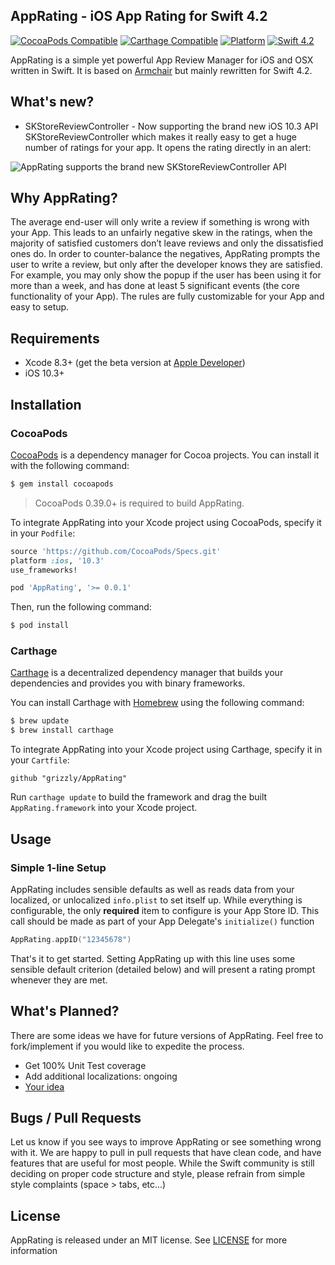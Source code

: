 ## AppRating - iOS App Rating for Swift 4.2

[![CocoaPods Compatible](https://img.shields.io/cocoapods/v/AppRating.svg)](https://img.shields.io/cocoapods/v/AppRating.svg)
[![Carthage Compatible](https://img.shields.io/badge/Carthage-compatible-4BC51D.svg?style=flat)](https://github.com/Carthage/Carthage)
[![Platform](https://img.shields.io/cocoapods/p/AppRating.svg?style=flat)](http://cocoadocs.org/docsets/AppRating)
[![Swift 4.2](https://img.shields.io/badge/Swift-4.2-orange.svg?style=flat)](https://developer.apple.com/swift/)

AppRating is a simple yet powerful App Review Manager for iOS and OSX written in Swift. It is based on [Armchair](https://github.com/UrbanApps/Armchair) but mainly rewritten for Swift 4.2.

## What's new?

- SKStoreReviewController - Now supporting the brand new iOS 10.3 API SKStoreReviewController which makes it really easy to get a huge number of ratings for your app. It opens the rating directly in an alert:

![AppRating supports the brand new SKStoreReviewController API](https://pbs.twimg.com/media/C3BFBGMWEAAL5Di.png)

## Why AppRating?

The average end-user will only write a review if something is wrong with your App. This leads to an unfairly negative skew in the ratings, when the majority of satisfied customers don’t leave reviews and only the dissatisfied ones do. In order to counter-balance the negatives, AppRating prompts the user to write a review, but only after the developer knows they are satisfied. For example, you may only show the popup if the user has been using it for more than a week, and has done at least 5 significant events (the core functionality of your App). The rules are fully customizable for your App and easy to setup.

## Requirements

- Xcode 8.3+ (get the beta version at [Apple Developer](https://developer.apple.com/))
- iOS 10.3+

## Installation

### CocoaPods

[CocoaPods](http://cocoapods.org) is a dependency manager for Cocoa projects. You can install it with the following command:

```bash
$ gem install cocoapods
```

> CocoaPods 0.39.0+ is required to build AppRating.

To integrate AppRating into your Xcode project using CocoaPods, specify it in your `Podfile`:

```ruby
source 'https://github.com/CocoaPods/Specs.git'
platform :ios, '10.3'
use_frameworks!

pod 'AppRating', '>= 0.0.1'
```

Then, run the following command:

```bash
$ pod install
```
### Carthage

[Carthage](https://github.com/Carthage/Carthage) is a decentralized dependency manager that builds your dependencies and provides you with binary frameworks.

You can install Carthage with [Homebrew](http://brew.sh/) using the following command:

```bash
$ brew update
$ brew install carthage
```

To integrate AppRating into your Xcode project using Carthage, specify it in your `Cartfile`:

```ogdl
github "grizzly/AppRating"
```

Run `carthage update` to build the framework and drag the built `AppRating.framework` into your Xcode project.

## Usage

### Simple 1-line Setup

AppRating includes sensible defaults as well as reads data from your localized, or unlocalized `info.plist` to set itself up. While everything is configurable, the only **required** item to configure is your App Store ID. This call should be made as part of your App Delegate's `initialize()` function

```swift
AppRating.appID("12345678")
```

That's it to get started. Setting AppRating up with this line uses some sensible default criterion (detailed below) and will present a rating prompt whenever they are met.


## What's Planned?

There are some ideas we have for future versions of AppRating. Feel free to fork/implement if you would like to expedite the process.

- Get 100% Unit Test coverage
- Add additional localizations: ongoing
- [Your idea](https://github.com/grizzly/AppRating/issues)

## Bugs / Pull Requests
Let us know if you see ways to improve AppRating or see something wrong with it. We are happy to pull in pull requests that have clean code, and have features that are useful for most people. While the Swift community is still deciding on proper code structure and style, please refrain from simple style complaints (space > tabs, etc...)

## License

AppRating is released under an MIT license. See [LICENSE](https://github.com/grizzly/AppRating/blob/master/LICENSE) for more information

